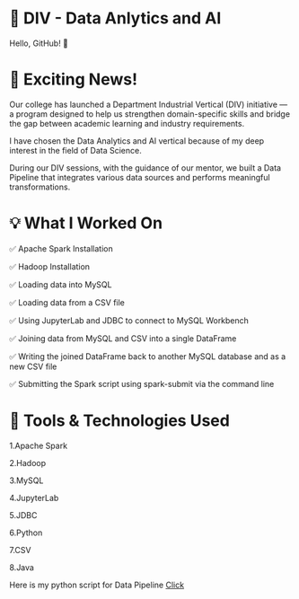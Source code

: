 # 🚀 DIV - Data Anlytics and AI
Hello, GitHub! 👋

# 🎉 Exciting News!

 Our college has launched a Department Industrial Vertical (DIV) initiative — a program designed to help us strengthen domain-specific skills and bridge the gap between academic learning and industry requirements.

I have chosen the Data Analytics and AI vertical because of my deep interest in the field of Data Science.

During our DIV sessions, with the guidance of our mentor, we built a Data Pipeline that integrates various data sources and performs meaningful transformations.


 
 # 💡 What I Worked On
 
 ✅ Apache Spark Installation

✅ Hadoop Installation

✅ Loading data into MySQL

✅ Loading data from a CSV file

✅ Using JupyterLab and JDBC to connect to MySQL Workbench

✅ Joining data from MySQL and CSV into a single DataFrame

✅ Writing the joined DataFrame back to another MySQL database and as a new CSV file

✅ Submitting the Spark script using spark-submit via the command line
# 📂 Tools & Technologies Used
1.Apache Spark

2.Hadoop

3.MySQL

4.JupyterLab

5.JDBC

6.Python

7.CSV

8.Java

Here is my python script for Data Pipeline [Click](join_and_save.py)

